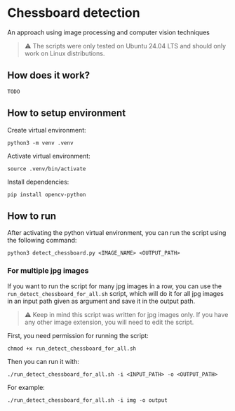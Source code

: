 # Chessboard detection
An approach using image processing and computer vision techniques

> :warning: The scripts were only tested on Ubuntu 24.04 LTS and should only work on Linux distributions.

## How does it work?

`TODO`

## How to setup environment

Create virtual environment:
```
python3 -m venv .venv
```

Activate virtual environment:
```
source .venv/bin/activate
```

Install dependencies:
```
pip install opencv-python
```

## How to run

After activating the python virtual environment, you can run the script using the following command:
```
python3 detect_chessboard.py <IMAGE_NAME> <OUTPUT_PATH>
```

### For multiple jpg images

If you want to run the script for many jpg images in a row, you can use the `run_detect_chessboard_for_all.sh` script, which will do it for all jpg images in an input path given as argument and save it in the output path.

> :warning: Keep in mind this script was written for jpg images only. If you have any other image extension, you will need to edit the script.

First, you need permission for running the script:
```
chmod +x run_detect_chessboard_for_all.sh
```

Then you can run it with:
```
./run_detect_chessboard_for_all.sh -i <INPUT_PATH> -o <OUTPUT_PATH>
```
For example:
```
./run_detect_chessboard_for_all.sh -i img -o output
```
